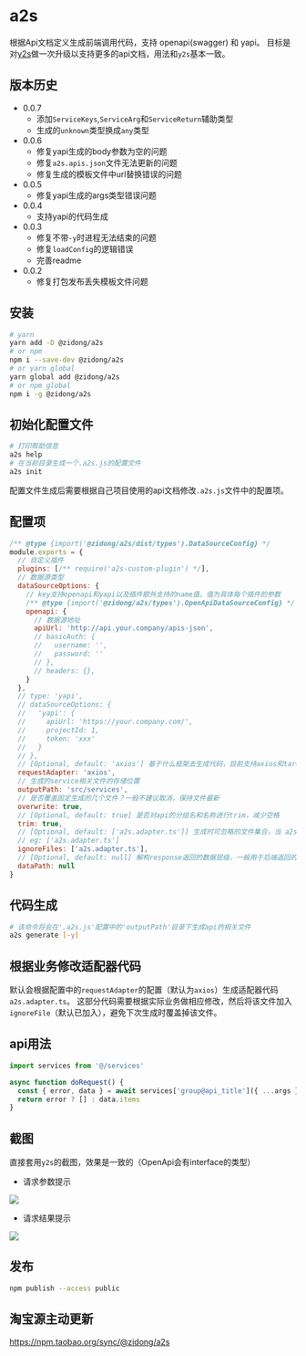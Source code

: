 # a2s
根据Api文档定义生成前端调用代码，支持 openapi(swagger) 和 yapi。
目标是对[y2s](https://www.npmjs.com/package/y2s)做一次升级以支持更多的api文档，用法和`y2s`基本一致。

## 版本历史
- 0.0.7
  - 添加`ServiceKeys`,`ServiceArg`和`ServiceReturn`辅助类型
  - 生成的`unknown`类型换成`any`类型
- 0.0.6
  - 修复yapi生成的body参数为空的问题
  - 修复`a2s.apis.json`文件无法更新的问题
  - 修复生成的模板文件中url替换错误的问题
- 0.0.5
  - 修复yapi生成的args类型错误问题
- 0.0.4
  - 支持yapi的代码生成
- 0.0.3
  - 修复不带`-y`时进程无法结束的问题
  - 修复`loadConfig`的逻辑错误
  - 完善readme
- 0.0.2
  - 修复打包发布丢失模板文件问题
## 安装
```sh
# yarn
yarn add -D @zidong/a2s
# or npm
npm i --save-dev @zidong/a2s
# or yarn global
yarn global add @zidong/a2s
# or npm global
npm i -g @zidong/a2s
```

## 初始化配置文件
```sh
# 打印帮助信息
a2s help
# 在当前目录生成一个.a2s.js的配置文件
a2s init
```

配置文件生成后需要根据自己项目使用的api文档修改`.a2s.js`文件中的配置项。

## 配置项
```js
/** @type {import('@zidong/a2s/dist/types').DataSourceConfig} */
module.exports = {
  // 自定义插件
  plugins: [/** require('a2s-custom-plugin') */],
  // 数据源类型
  dataSourceOptions: {
    // key支持openapi和yapi以及插件额外支持的name值，值为具体每个插件的参数
    /** @type {import('@zidong/a2s/types').OpenApiDataSourceConfig} */
    openapi: {
      // 数据源地址
      apiUrl: 'http://api.your.company/apis-json',
      // basicAuth: {
      //   username: '',
      //   password: ''
      // },
      // headers: {},
    }
  },
  // type: 'yapi',
  // dataSourceOptions: {
  //   'yapi': {
  //     apiUrl: 'https://your.company.com/',
  //     projectId: 1,
  //     token: 'xxx'
  //   }
  // },
  // [Optional, default: 'axios'] 基于什么框架去生成代码，目前支持axios和taro
  requestAdapter: 'axios',
  // 生成的service相关文件的存储位置
  outputPath: 'src/services',
  // 是否覆盖固定生成的几个文件？一般不建议取消，保持文件最新
  overwrite: true,
  // [Optional, default: true] 是否对api的分组名和名称进行trim，减少空格
  trim: true,
  // [Optional, default: ['a2s.adapter.ts']] 生成时可忽略的文件集合，当 a2s.adapter.ts 文件根据业务发生变更后需要ignore
  // eg: ['a2s.adapter.ts']
  ignoreFiles: ['a2s.adapter.ts'],
  // [Optional, default: null] 解构response返回的数据层级，一般用于后端返回的数据有一层固定的包裹，比如 { data: {}, message: '', err_code: '' } 这种情况，此时设置为 'data' 将自动解构到 data 里面的具体数据，如果有多层包裹，请使用数组
  dataPath: null
}
```

## 代码生成
```sh
# 该命令将会在'.a2s.js'配置中的'outputPath'目录下生成api的相关文件
a2s generate [-y]
```

## 根据业务修改适配器代码
默认会根据配置中的`requestAdapter`的配置（默认为`axios`）生成适配器代码`a2s.adapter.ts`。
这部分代码需要根据实际业务做相应修改，然后将该文件加入`ignoreFile`（默认已加入），避免下次生成时覆盖掉该文件。

## api用法
```ts
import services from '@/services'

async function doRequest() {
  const { error, data } = await services['group@api_title']({ ...args }, extraParams)
  return error ? [] : data.items
}
```

## 截图
直接套用`y2s`的截图，效果是一致的（OpenApi会有interface的类型）
- 请求参数提示

![](https://raw.githubusercontent.com/erguotou520/yapi2service/HEAD/docs/args.png)
- 请求结果提示

![](https://raw.githubusercontent.com/erguotou520/yapi2service/HEAD/docs/resp.png)

## 发布
```bash
npm publish --access public
```

## 淘宝源主动更新
https://npm.taobao.org/sync/@zidong/a2s